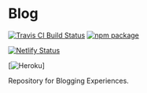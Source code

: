 # Blog

[![Travis CI Build Status](https://travis-ci.org/gatsbyjs/gatsby.svg?branch=master)](https://travis-ci.org/gatsbyjs/gatsby)
[![npm package](https://img.shields.io/npm/v/gatsby.svg?style=flat-square)](https://www.npmjs.org/package/gatsby)


[![Netlify Status](https://api.netlify.com/api/v1/badges/d0595e03-4f17-4b27-bab8-b5037ab16f63/deploy-status)](https://app.netlify.com/sites/escapades/deploys)

[![Heroku](http://heroku-badge.herokuapp.com/?app=agile-plateau-31969&style=flat)]

Repository for Blogging Experiences.
